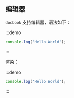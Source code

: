## 编辑器

`docbook` 支持编辑器，语法如下：

<p>
:::demo

```javascript
console.log('Hello World');
```

:::

</p>

渲染：

:::demo

```javascript
console.log('Hello World');
```

:::
